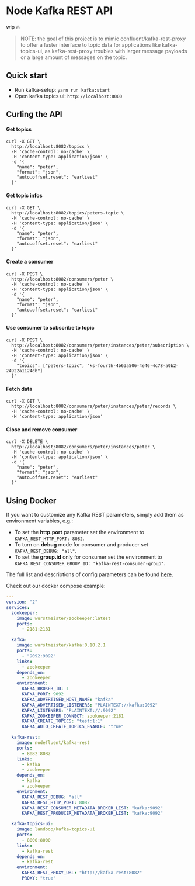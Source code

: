 # Node Kafka REST API

wip :fire:

> NOTE: the goal of this project is to mimic confluent/kafka-rest-proxy to offer a faster interface to topic data for applications
like kafka-topics-ui, as kafka-rest-proxy troubles with larger message payloads or a large amount of messages on the topic.

## Quick start
- Run kafka-setup: `yarn run kafka:start`
- Open kafka topics ui: `http://localhost:8000`

## Curling the API

#### Get topics

```shell
curl -X GET \
  http://localhost:8082/topics \
  -H 'cache-control: no-cache' \
  -H 'content-type: application/json' \
  -d '{
    "name": "peter",
    "format": "json",
    "auto.offset.reset": "earliest"
  }'
```

#### Get topic infos

```shell
curl -X GET \
  http://localhost:8082/topics/peters-topic \
  -H 'cache-control: no-cache' \
  -H 'content-type: application/json' \
  -d '{
    "name": "peter",
    "format": "json",
    "auto.offset.reset": "earliest"
  }'
```

#### Create a consumer

```shell
curl -X POST \
  http://localhost:8082/consumers/peter \
  -H 'cache-control: no-cache' \
  -H 'content-type: application/json' \
  -d '{
    "name": "peter",
    "format": "json",
    "auto.offset.reset": "earliest"
  }'
```

#### Use consumer to subscribe to topic

```shell
curl -X POST \
  http://localhost:8082/consumers/peter/instances/peter/subscription \
  -H 'cache-control: no-cache' \
  -H 'content-type: application/json' \
  -d '{
    "topics": ["peters-topic", "ks-fourth-4b63a506-4e46-4c78-a0b2-24922a1124db"]
  }'
```

#### Fetch data

```shell
curl -X GET \
  http://localhost:8082/consumers/peter/instances/peter/records \
  -H 'cache-control: no-cache' \
  -H 'content-type: application/json'
```

#### Close and remove consumer

```shell
curl -X DELETE \
  http://localhost:8082/consumers/peter/instances/peter \
  -H 'cache-control: no-cache' \
  -H 'content-type: application/json' \
  -d '{
    "name": "peter",
    "format": "json",
    "auto.offset.reset": "earliest"
  }'
```

## Using Docker

If you want to customize any Kafka REST parameters, simply add them as environment variables, e.g.:
- To set the **http.port** parameter set the environment to `KAFKA_REST_HTTP_PORT: 8082`.
- To turn on **debug** mode for consumer and producer set `KAFKA_REST_DEBUG: "all"`.
- To set the **group.id** only for consumer set the environment to `KAFKA_REST_CONSUMER_GROUP_ID: "kafka-rest-consumer-group"`.

The full list and descriptions of config parameters can be found [here](https://github.com/edenhill/librdkafka/blob/0.9.5.x/CONFIGURATION.md).

Check out our docker compose example:

```yaml
---
version: "2"
services:
  zookeeper:
    image: wurstmeister/zookeeper:latest
    ports:
      - 2181:2181

  kafka:
    image: wurstmeister/kafka:0.10.2.1
    ports:
      - "9092:9092"
    links:
      - zookeeper
    depends_on:
      - zookeeper
    environment:
      KAFKA_BROKER_ID: 1
      KAFKA_PORT: 9092
      KAFKA_ADVERTISED_HOST_NAME: "kafka"
      KAFKA_ADVERTISED_LISTENERS: "PLAINTEXT://kafka:9092"
      KAFKA_LISTENERS: "PLAINTEXT://:9092"
      KAFKA_ZOOKEEPER_CONNECT: zookeeper:2181
      KAFKA_CREATE_TOPICS: "test:1:1"
      KAFKA_AUTO_CREATE_TOPICS_ENABLE: "true"

  kafka-rest:
    image: nodefluent/kafka-rest
    ports:
      - 8082:8082
    links:
      - kafka
      - zookeeper
    depends_on:
      - kafka
      - zookeeper
    environment:
      KAFKA_REST_DEBUG: "all"
      KAFKA_REST_HTTP_PORT: 8082
      KAFKA_REST_CONSUMER_METADATA_BROKER_LIST: "kafka:9092"
      KAFKA_REST_PRODUCER_METADATA_BROKER_LIST: "kafka:9092"

  kafka-topics-ui:
    image: landoop/kafka-topics-ui
    ports:
      - 8000:8000
    links:
      - kafka-rest
    depends_on:
      - kafka-rest
    environment:
      KAFKA_REST_PROXY_URL: "http://kafka-rest:8082"
      PROXY: "true"
```
